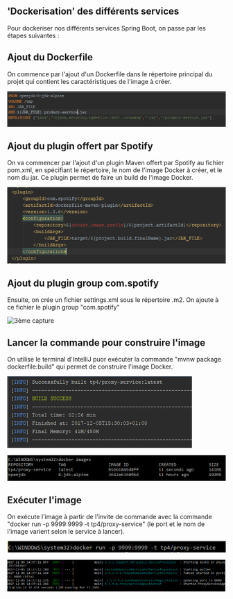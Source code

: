 ## 'Dockerisation' des différents services

Pour dockeriser nos différents services Spring Boot, on passe par les étapes suivantes :

## Ajout du Dockerfile

On commence par l'ajout d'un Dockerfile dans le répertoire principal du projet qui contient les caractéristiques de l'image à créer.

![1ère capture](/Capture3.PNG?raw=true "Ajout du Dockerfile")

## Ajout du plugin offert par Spotify

On va commencer par l'ajout d'un plugin Maven offert par Spotify au fichier pom.xml, en spécifiant le répertoire, le nom de l'image Docker à créer, et le nom du jar. Ce plugin permet de faire un build de l'image Docker.

![2ème capture](/Capture2.png?raw=true "Ajout du plugin")

## Ajout du plugin group com.spotify

Ensuite, on crée un fichier settings.xml sous le répertoire .m2. On ajoute à ce fichier le plugin group "com.spotify"

![3ème capture](/Capture.png?raw=true "Ajout du plugin group")

## Lancer la commande pour construire l'image

On utilise le terminal d'IntelliJ puor exécuter la commande "mvnw package dockerfile:build" qui permet de construire l'image Docker.

![4ème capture](/Capture4.png?raw=true "Build terminé")

![5ème capture](/Capture5.png?raw=true "Vérification que l'image est créée")

## Exécuter l'image

On exécute l'image à partir de l'invite de commande avec la commande "docker run -p 9999:9999 -t tp4/proxy-service" (le port et le nom de l'image varient selon le service à lancer).

![6ème capture](/Capture6.png?raw=true "Lancer l'image")

![7ème capture](/Capture7.png?raw=true "Service lancé")